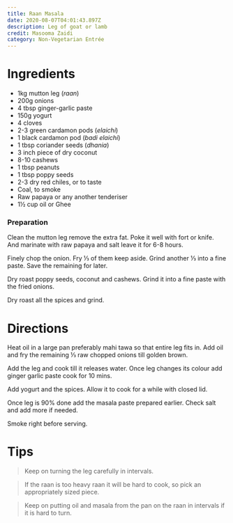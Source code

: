 ```yaml
---
title: Raan Masala
date: 2020-08-07T04:01:43.897Z
description: Leg of goat or lamb
credit: Masooma Zaidi
category: Non-Vegetarian Entrée
---
```

# Ingredients

* 1kg mutton leg (_raan_)
* 200g onions
* 4 tbsp ginger-garlic paste
* 150g yogurt
* 4 cloves
* 2-3 green cardamon pods (_elaichi_)
* 1 black cardamon pod (_badi elaichi_)
* 1 tbsp coriander seeds (_dhania_)
* 3 inch piece of dry coconut
* 8-10 cashews
* 1 tbsp peanuts
* 1 tbsp poppy seeds
* 2-3 dry red chiles, or to taste
* Coal, to smoke
* Raw papaya or any another tenderiser 
* 1½ cup oil or Ghee

### Preparation
Clean the mutton leg remove the extra fat. Poke it well with fort or knife. And marinate with raw papaya and salt leave it for 6-8 hours.

Finely chop the onion. Fry ⅓ of them keep aside. Grind another ⅓ into a fine paste. Save the remaining for later.

Dry roast poppy seeds, coconut and cashews. Grind it into a fine paste with the fried onions.

Dry roast all the spices and grind.

# Directions
Heat oil in a large pan preferably mahi tawa so that entire leg fits in. Add oil and fry the remaining ⅓ raw chopped onions till golden brown.

Add the leg and cook till it releases water. Once leg changes its colour add ginger garlic paste cook for 10 mins.

Add yogurt and the spices. Allow it to cook for a while with closed lid.

Once leg is 90% done add the masala paste prepared earlier. Check salt and add more if needed.

Smoke right before serving.

# Tips
> Keep on turning the leg carefully in intervals.

> If the raan is too heavy raan it will be hard to cook, so pick an appropriately sized piece.

> Keep on putting oil and masala from the pan on the raan in intervals if it is hard to turn.
